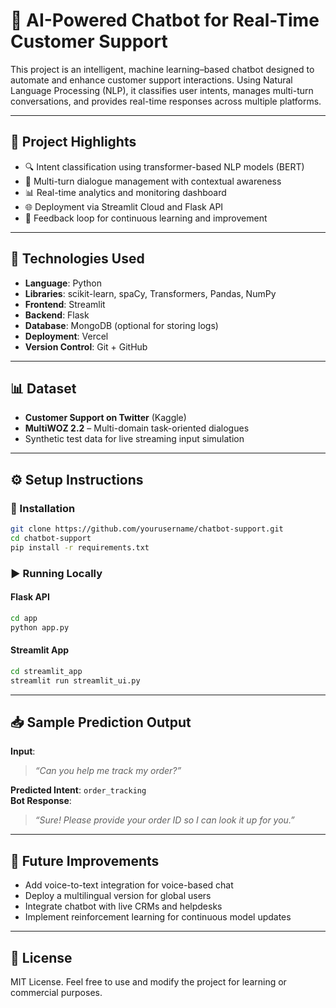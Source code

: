 
# 🤖 AI-Powered Chatbot for Real-Time Customer Support

This project is an intelligent, machine learning–based chatbot designed to automate and enhance customer support interactions. Using Natural Language Processing (NLP), it classifies user intents, manages multi-turn conversations, and provides real-time responses across multiple platforms.

---

## 🚀 Project Highlights

- 🔍 Intent classification using transformer-based NLP models (BERT)
- 💬 Multi-turn dialogue management with contextual awareness
- 📊 Real-time analytics and monitoring dashboard
- 🌐 Deployment via Streamlit Cloud and Flask API
- 🔄 Feedback loop for continuous learning and improvement

<!-- ---

## 📁 Project Structure

```
chatbot-support/
│
├── frontend/                   # Datasets and preprocessing scripts
├── backend/                 # Trained ML/NLP models
├── app/                    # Flask backend for model inference
│   └── app.py              # Flask API endpoints
├── streamlit_app/          # Streamlit frontend interface
│   └── streamlit_ui.py     # Chat interface and visualization
├── requirements.txt        # Python dependencies
├── README.md               # Project documentation
└── config.yaml             # Configuration parameters
``` -->

---

## 🧠 Technologies Used

- **Language**: Python
- **Libraries**: scikit-learn, spaCy, Transformers, Pandas, NumPy
- **Frontend**: Streamlit
- **Backend**: Flask
- **Database**: MongoDB (optional for storing logs)
- **Deployment**: Vercel
- **Version Control**: Git + GitHub

---

## 📊 Dataset

- **Customer Support on Twitter** (Kaggle)  
- **MultiWOZ 2.2** – Multi-domain task-oriented dialogues  
- Synthetic test data for live streaming input simulation

---

## ⚙️ Setup Instructions

### 🔧 Installation

```bash
git clone https://github.com/yourusername/chatbot-support.git
cd chatbot-support
pip install -r requirements.txt
```

### ▶️ Running Locally

#### Flask API

```bash
cd app
python app.py
```

#### Streamlit App

```bash
cd streamlit_app
streamlit run streamlit_ui.py
```

---

<!-- ## 🌍 Deployment

- ✅ [Live Streamlit App](https://your-chatbot-app.streamlit.app)  
- ✅ [Backend Flask API on Render](https://chatbot-api.onrender.com/predict)

--- -->

## 📥 Sample Prediction Output

**Input**:  
> *“Can you help me track my order?”*

**Predicted Intent**: `order_tracking`  
**Bot Response**:  
> *“Sure! Please provide your order ID so I can look it up for you.”*

---

## 🧩 Future Improvements

- Add voice-to-text integration for voice-based chat
- Deploy a multilingual version for global users
- Integrate chatbot with live CRMs and helpdesks
- Implement reinforcement learning for continuous model updates

---

## 📜 License

MIT License. Feel free to use and modify the project for learning or commercial purposes.
